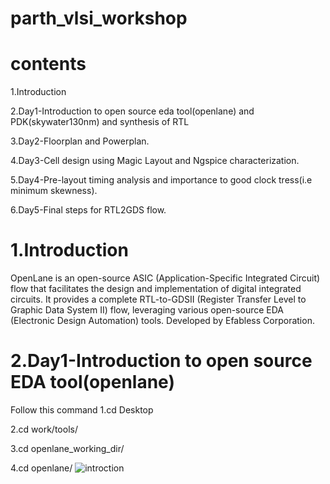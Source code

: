 # parth_vlsi_workshop
# contents
1.Introduction

2.Day1-Introduction to open source eda tool(openlane) and PDK(skywater130nm) and synthesis of RTL

3.Day2-Floorplan and Powerplan.

4.Day3-Cell design using Magic Layout and Ngspice characterization.

5.Day4-Pre-layout timing analysis and importance to good clock tress(i.e minimum skewness).

6.Day5-Final steps for RTL2GDS flow.
# 1.Introduction
OpenLane is an open-source ASIC (Application-Specific Integrated Circuit) flow that facilitates the design and implementation of digital integrated circuits. It provides a complete RTL-to-GDSII (Register Transfer Level to Graphic Data System II) flow, leveraging various open-source EDA (Electronic Design Automation) tools. Developed by Efabless Corporation.
# 2.Day1-Introduction to open source EDA tool(openlane)
Follow this command
1.cd Desktop

2.cd work/tools/

3.cd openlane_working_dir/

4.cd openlane/
![introction](https://github.com/user-attachments/assets/72f09c6b-d728-41f0-9805-c07aa3bba69b)
